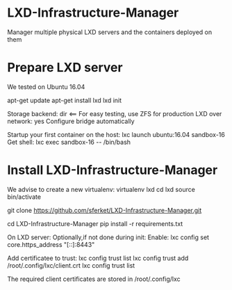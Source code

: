 # LXD-Infrastructure-Manager
Manager multiple physical LXD servers and the containers deployed on them

# Prepare LXD server
We tested on Ubuntu 16.04

apt-get update
apt-get install lxd
lxd init

Storage backend: dir			<== For easy testing, use ZFS for production
LXD over network: yes
Configure bridge automatically


Startup your first container on the host:
lxc launch ubuntu:16.04 sandbox-16
Get shell: lxc exec sandbox-16 -- /bin/bash

# Install LXD-Infrastructure-Manager
We advise to create a new virtualenv: virtualenv lxd
cd lxd
source bin/activate

git clone https://github.com/sferket/LXD-Infrastructure-Manager.git

cd LXD-Infrastructure-Manager
pip install -r requirements.txt


On LXD server:
Optionally,if not done during init:  Enable:
lxc config set core.https_address "[::]:8443"

Add certificatee to trust:
lxc config trust list
lxc config trust add /root/.config/lxc/client.crt
lxc config trust list

The required client certificates are stored in /root/.config/lxc
